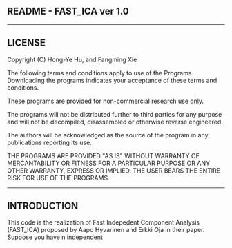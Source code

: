 README - FAST_ICA ver 1.0
-----------------------

------------------------------------------------------------------------------
LICENSE
------------------------------------------------------------------------------

Copyright (C) Hong-Ye Hu, and Fangming Xie

The following terms and conditions apply to use of the Programs.
Downloading the programs indicates your acceptance of these terms and 
conditions.

These programs are provided for non-commercial research use only.

The programs will not be distributed further to third parties for any
purpose and will not be decompiled, disassembled or otherwise reverse
engineered.

The authors will be acknowledged as the source of the program in any 
publications reporting its use.

THE PROGRAMS ARE PROVIDED "AS IS" WITHOUT WARRANTY OF MERCANTABILITY
OR FITNESS FOR A PARTICULAR PURPOSE OR ANY OTHER WARRANTY, EXPRESS OR
IMPLIED. THE USER BEARS THE ENTIRE RISK FOR USE OF
THE PROGRAMS.

------------------------------------------------------------------------------
INTRODUCTION
------------------------------------------------------------------------------

This code is the realization of Fast Indepedent Component Analysis (FAST_ICA)
proposed by Aapo Hyvarinen and Erkki Oja in their paper. Suppose you have n independent
